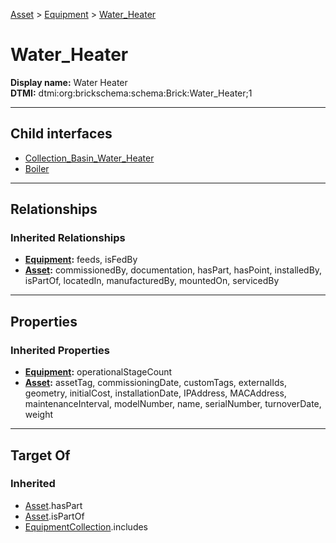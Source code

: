 [Asset](../../Asset.md) > [Equipment](../Equipment.md) > [Water_Heater](#)
# Water_Heater

**Display name:** Water Heater<br />
**DTMI:** dtmi:org:brickschema:schema:Brick:Water_Heater;1

---

## Child interfaces
* [Collection_Basin_Water_Heater](Collection_Basin_Water_Heater.md)
* [Boiler](Boiler/Boiler.md)

---

## Relationships
### Inherited Relationships
* **[Equipment](../Equipment.md):** feeds, isFedBy
* **[Asset](../../Asset.md):** commissionedBy, documentation, hasPart, hasPoint, installedBy, isPartOf, locatedIn, manufacturedBy, mountedOn, servicedBy

---

## Properties
### Inherited Properties
* **[Equipment](../Equipment.md):** operationalStageCount
* **[Asset](../../Asset.md):** assetTag, commissioningDate, customTags, externalIds, geometry, initialCost, installationDate, IPAddress, MACAddress, maintenanceInterval, modelNumber, name, serialNumber, turnoverDate, weight

---

## Target Of
### Inherited
* [Asset](../../Asset.md).hasPart
* [Asset](../../Asset.md).isPartOf
* [EquipmentCollection](../../../Collection/AssetCollection/EquipmentCollection/EquipmentCollection.md).includes
